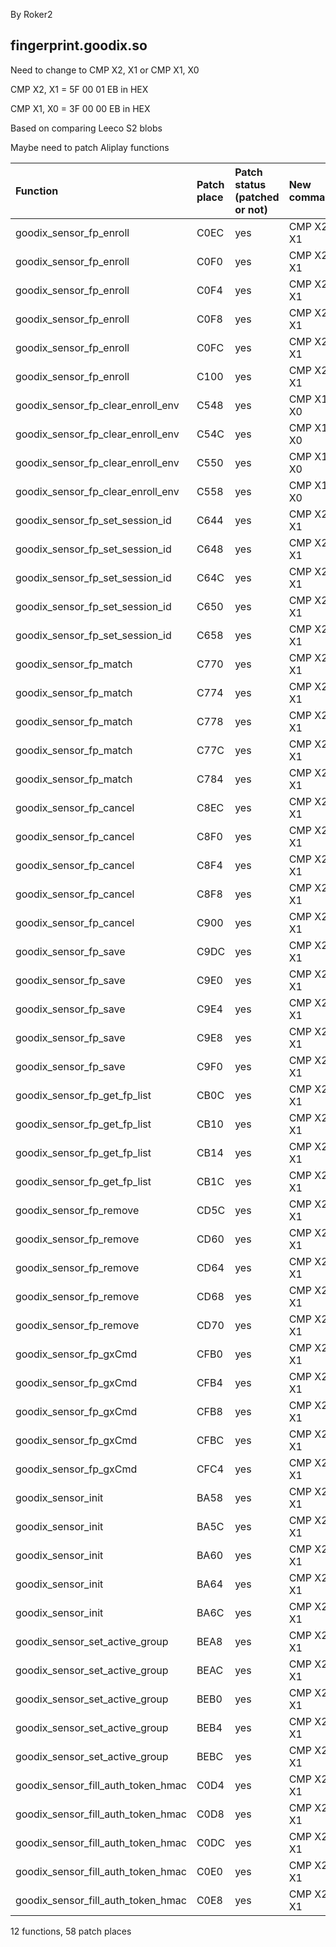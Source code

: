 By Roker2

## fingerprint.goodix.so

Need to change to CMP X2, X1 or CMP X1, X0

CMP X2, X1 = 5F 00 01 EB in HEX

CMP X1, X0 = 3F 00 00 EB in HEX

Based on comparing Leeco S2 blobs

Maybe need to patch Aliplay functions

| Function                           | Patch place | Patch status (patched or not) | New command |
| :--------------------------------- | :---------- | :---------------------------- | :---------- |
| goodix_sensor_fp_enroll            | C0EC        | yes                           | CMP X2, X1  |
| goodix_sensor_fp_enroll            | C0F0        | yes                           | CMP X2, X1  |
| goodix_sensor_fp_enroll            | C0F4        | yes                           | CMP X2, X1  |
| goodix_sensor_fp_enroll            | C0F8        | yes                           | CMP X2, X1  |
| goodix_sensor_fp_enroll            | C0FC        | yes                           | CMP X2, X1  |
| goodix_sensor_fp_enroll            | C100        | yes                           | CMP X2, X1  |
| goodix_sensor_fp_clear_enroll_env  | C548        | yes                           | CMP X1, X0  |
| goodix_sensor_fp_clear_enroll_env  | C54C        | yes                           | CMP X1, X0  |
| goodix_sensor_fp_clear_enroll_env  | C550        | yes                           | CMP X1, X0  |
| goodix_sensor_fp_clear_enroll_env  | C558        | yes                           | CMP X1, X0  |
| goodix_sensor_fp_set_session_id    | C644        | yes                           | CMP X2, X1  |
| goodix_sensor_fp_set_session_id    | C648        | yes                           | CMP X2, X1  |
| goodix_sensor_fp_set_session_id    | C64C        | yes                           | CMP X2, X1  |
| goodix_sensor_fp_set_session_id    | C650        | yes                           | CMP X2, X1  |
| goodix_sensor_fp_set_session_id    | C658        | yes                           | CMP X2, X1  |
| goodix_sensor_fp_match             | C770        | yes                           | CMP X2, X1  |
| goodix_sensor_fp_match             | C774        | yes                           | CMP X2, X1  |
| goodix_sensor_fp_match             | C778        | yes                           | CMP X2, X1  |
| goodix_sensor_fp_match             | C77C        | yes                           | CMP X2, X1  |
| goodix_sensor_fp_match             | C784        | yes                           | CMP X2, X1  |
| goodix_sensor_fp_cancel            | C8EC        | yes                           | CMP X2, X1  |
| goodix_sensor_fp_cancel            | C8F0        | yes                           | CMP X2, X1  |
| goodix_sensor_fp_cancel            | C8F4        | yes                           | CMP X2, X1  |
| goodix_sensor_fp_cancel            | C8F8        | yes                           | CMP X2, X1  |
| goodix_sensor_fp_cancel            | C900        | yes                           | CMP X2, X1  |
| goodix_sensor_fp_save              | C9DC        | yes                           | CMP X2, X1  |
| goodix_sensor_fp_save              | C9E0        | yes                           | CMP X2, X1  |
| goodix_sensor_fp_save              | C9E4        | yes                           | CMP X2, X1  |
| goodix_sensor_fp_save              | C9E8        | yes                           | CMP X2, X1  |
| goodix_sensor_fp_save              | C9F0        | yes                           | CMP X2, X1  |
| goodix_sensor_fp_get_fp_list       | CB0C        | yes                           | CMP X2, X1  |
| goodix_sensor_fp_get_fp_list       | CB10        | yes                           | CMP X2, X1  |
| goodix_sensor_fp_get_fp_list       | CB14        | yes                           | CMP X2, X1  |
| goodix_sensor_fp_get_fp_list       | CB1C        | yes                           | CMP X2, X1  |
| goodix_sensor_fp_remove            | CD5C        | yes                           | CMP X2, X1  |
| goodix_sensor_fp_remove            | CD60        | yes                           | CMP X2, X1  |
| goodix_sensor_fp_remove            | CD64        | yes                           | CMP X2, X1  |
| goodix_sensor_fp_remove            | CD68        | yes                           | CMP X2, X1  |
| goodix_sensor_fp_remove            | CD70        | yes                           | CMP X2, X1  |
| goodix_sensor_fp_gxCmd             | CFB0        | yes                           | CMP X2, X1  |
| goodix_sensor_fp_gxCmd             | CFB4        | yes                           | CMP X2, X1  |
| goodix_sensor_fp_gxCmd             | CFB8        | yes                           | CMP X2, X1  |
| goodix_sensor_fp_gxCmd             | CFBC        | yes                           | CMP X2, X1  |
| goodix_sensor_fp_gxCmd             | CFC4        | yes                           | CMP X2, X1  |
| goodix_sensor_init                 | BA58        | yes                           | CMP X2, X1  |
| goodix_sensor_init                 | BA5C        | yes                           | CMP X2, X1  |
| goodix_sensor_init                 | BA60        | yes                           | CMP X2, X1  |
| goodix_sensor_init                 | BA64        | yes                           | CMP X2, X1  |
| goodix_sensor_init                 | BA6C        | yes                           | CMP X2, X1  |
| goodix_sensor_set_active_group     | BEA8        | yes                           | CMP X2, X1  |
| goodix_sensor_set_active_group     | BEAC        | yes                           | CMP X2, X1  |
| goodix_sensor_set_active_group     | BEB0        | yes                           | CMP X2, X1  |
| goodix_sensor_set_active_group     | BEB4        | yes                           | CMP X2, X1  |
| goodix_sensor_set_active_group     | BEBC        | yes                           | CMP X2, X1  |
| goodix_sensor_fill_auth_token_hmac | C0D4        | yes                           | CMP X2, X1  |
| goodix_sensor_fill_auth_token_hmac | C0D8        | yes                           | CMP X2, X1  |
| goodix_sensor_fill_auth_token_hmac | C0DC        | yes                           | CMP X2, X1  |
| goodix_sensor_fill_auth_token_hmac | C0E0        | yes                           | CMP X2, X1  |
| goodix_sensor_fill_auth_token_hmac | C0E8        | yes                           | CMP X2, X1  |

12 functions, 58 patch places
